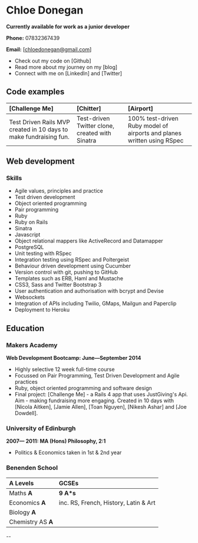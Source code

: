 Chloe Donegan
==============

**Currently available for work as a junior developer**

**Phone:** 07832367439

**Email:** [chloedonegan@gmail.com]

- Check out my code on [Github]
- Read more about my journey on my [blog]
- Connect with me on [LinkedIn] and [Twitter]

Code examples
-------------

| [Challenge Me] | [Chitter] | [Airport] |
|:--------------- |:-------- |:--------- |
| Test Driven Rails MVP created in 10 days to make fundraising fun. | Test-driven Twitter clone, created with Sinatra | 100% test-driven Ruby model of airports and planes written using RSpec |


Web development
---------------

### Skills

  - Agile values, principles and practice
  - Test­ driven development
  - Object­ oriented programming
  - Pair programming
  - Ruby
  - Ruby on Rails
  - Sinatra
  - Javascript
  - Object relational mappers like ActiveRecord and Datamapper
  - PostgreSQL
  - Unit testing with RSpec
  - Integration testing using RSpec and Poltergeist
  - Behaviour driven development using Cucumber
  - Version control with git, pushing to GitHub
  - Templates such as ERB, Haml and Mustache
  - CSS3, Sass and Twitter Bootstrap 3
  - User authentication and authorisation with bcrypt and Devise
  - Websockets
  - Integration of APIs including Twilio, GMaps, Mailgun and Paperclip
  - Deployment to Heroku

  Education
  ----------

  ### Makers Academy
  **Web Development Bootcamp: June&mdash;September 2014**

  - Highly selective 12 week full-time course
  - Focussed on Pair Programming, Test Driven Development and Agile practices
  - Ruby, object oriented programming and software design
  - Final project: [Challenge Me] - a Rails 4 app that uses JustGiving's Api. Aim - making fundraising more engaging. Created in 10 days with [Nicola Aitken], [Jamie Allen], [Toan Nguyen], [Nikesh Ashar] and [Joe Dowdell].

  ### University of Edinburgh
   **2007&mdash; 2011: MA (Hons) Philosophy, 2:1**
   - Politics & Economics taken in 1st & 2nd year

   ### Benenden School
   | **A Levels** | **GCSEs**|
  |:--------------- |:-------- |
| Maths        **A**| **9 A*s** |
| Economics    **A**| inc. RS, French, History, Latin & Art|
| Biology      **A**| |
| Chemistry AS **A**| |


   --

